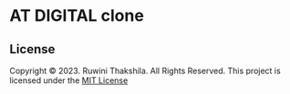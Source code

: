 # AT DIGITAL clone


## License
Copyright &copy; 2023. Ruwini Thakshila. All Rights Reserved.
This project is licensed under the [MIT License](License.txt)